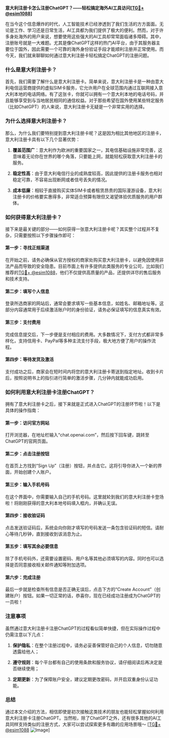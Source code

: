 **意大利注册卡怎么注册ChatGPT？——轻松搞定海外AI工具访问[[TG💪+ @esim1088](https://t.me/s/esim1088)]**

在当今这个信息爆炸的时代，人工智能技术已经渗透到了我们生活的方方面面。无论是工作、学习还是日常生活，AI工具都为我们提供了极大的便利。然而，对于许多身处海外的用户来说，想要使用这些强大的AI工具却常常面临诸多障碍。其中，注册账号就是一大难题。尤其是像ChatGPT这样的热门AI平台，由于其服务器主要位于国外，因此需要一个可靠的海外身份验证手段才能顺利注册并正常使用。而今天，我们就来聊聊如何通过意大利注册卡轻松搞定ChatGPT的注册问题。

### 什么是意大利注册卡？

首先，我们需要了解什么是意大利注册卡。简单来说，意大利注册卡是一种由意大利电信运营商提供的虚拟SIM卡服务，它允许用户在全球范围内通过互联网接入意大利本地的电话网络。有了这张卡，你就可以拥有一个意大利本地的电话号码，并且能够享受到与当地居民相同的通信权益。对于那些希望在国外使用某些特定服务（比如ChatGPT）的人来说，意大利注册卡无疑是一个非常实用的选择。

### 为什么选择意大利注册卡？

那么，为什么我们要特别提到意大利注册卡呢？这是因为相比其他地区的注册卡，意大利注册卡具有以下几个显著优势：

1. **覆盖范围广**：意大利作为欧洲的重要国家之一，其电信基础设施非常完善，这意味着无论你在世界的哪个角落，只要能上网，就能轻松获取意大利注册卡的服务。
   
2. **稳定性高**：由于意大利电信行业的成熟度较高，因此提供的注册卡服务也相对稳定可靠，不容易出现断网或者信号丢失的情况。
   
3. **成本低廉**：相较于直接购买实体SIM卡或者租赁昂贵的国际漫游设备，意大利注册卡的价格要实惠得多，非常适合预算有限但又渴望体验优质服务的用户群体。

### 如何获得意大利注册卡？

接下来是最关键的部分——如何获得一张意大利注册卡呢？其实整个过程并不复杂，只需要按照以下步骤操作即可：

#### 第一步：寻找正规渠道
在开始之前，请务必确保从官方授权的商家处购买意大利注册卡，以避免因使用非法产品而导致的安全隐患。目前市面上有许多提供此类服务的专业公司，比如我们推荐的[TG💪+ @esim1088](https://t.me/s/esim1088)，他们不仅提供高质量的产品，还提供详尽的售后服务和技术支持。

#### 第二步：填写个人信息
登录所选商家的网站后，通常会要求填写一些基本信息，如姓名、邮箱地址等。这部分内容通常用于后续激活账户时的身份验证，请务必保证填写的信息真实有效。

#### 第三步：支付费用
完成信息提交后，下一步便是支付相应的费用。大多数情况下，支付方式都非常多样化，支持信用卡、PayPal等多种主流支付手段，极大地方便了用户的操作流程。

#### 第四步：等待发货及激活
支付成功之后，商家会在短时间内将您的意大利注册卡寄送到指定地址。收到卡片后，按照说明书上的指引进行简单的激活步骤，几分钟内就能成功启用。

### 如何利用意大利注册卡注册ChatGPT？

拥有了意大利注册卡之后，接下来就是正式进入ChatGPT的注册环节啦！以下是具体的操作指南：

#### 第一步：访问官方网站
打开浏览器，在地址栏输入“chat.openai.com”，然后按下回车键，跳转至ChatGPT的官网页面。

#### 第二步：点击注册按钮
在首页上方找到“Sign Up”（注册）按钮，并点击它。这将引导你进入一个新的界面，开始创建个人账户。

#### 第三步：输入手机号码
在这个界面中，你需要输入自己的手机号码。这里就轮到我们的意大利注册卡登场啦！将刚刚获得的意大利本地号码填入框内，并确认无误。

#### 第四步：接收验证码
点击发送验证码后，系统会向你刚才填写的号码发送一条包含验证码的短信。请耐心等待几秒钟，直到接收到该消息为止。

#### 第五步：填写其余必要信息
除了手机号码外，还需要设置密码、用户名等其他必须填写的内容。同时也可以选择是否同意接收相关邮件通知等附加选项。

#### 第六步：完成注册
最后一步就是检查所有信息是否正确无误后，点击下方的“Create Account”（创建账户）按钮。如果一切正常的话，恭喜你，现在已经成功注册成为ChatGPT的一员啦！

### 注意事项

虽然通过意大利注册卡注册ChatGPT的过程看似简单快捷，但在实际操作过程中仍需注意以下几点：

1. **保护隐私**：在整个注册过程中，请务必妥善保管好自己的个人信息，切勿随意透露给他人；
   
2. **遵守规则**：每个平台都有自己的使用条款和服务协议，请仔细阅读后再决定是否继续使用；
   
3. **定期更新**：为了保障账户安全，建议定期更改密码，并开启双重身份认证功能。

### 总结

通过本文介绍的方法，相信即使是初次接触这类技术的朋友也能轻松掌握如何利用意大利注册卡注册ChatGPT。当然啦，除了ChatGPT之外，还有很多其他的AI工具同样支持类似的注册方式，大家可以尝试探索更多有趣的应用场景哦～ [[TG💪+ @esim1088](https://t.me/s/esim1088) ![Image](https://i.postimg.cc/4NQfJmqS/Snipaste-2025-05-13-00-14-12.png)]
